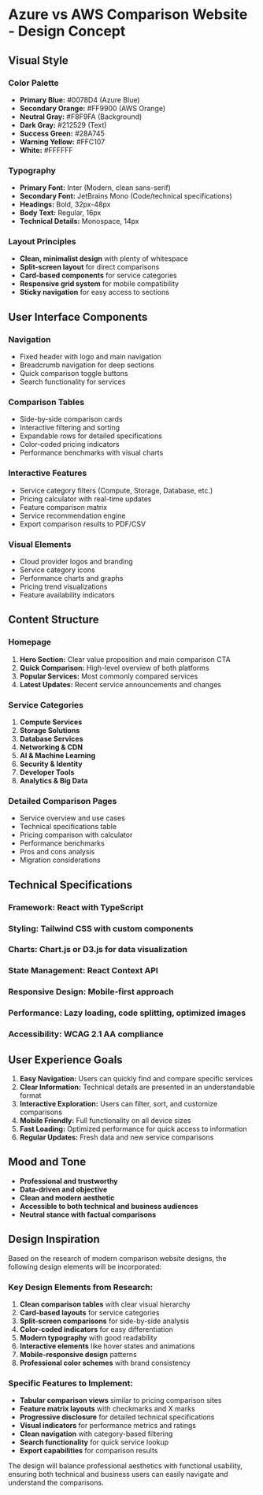 # Azure vs AWS Comparison Website - Design Concept

## Visual Style

### Color Palette
- **Primary Blue:** #0078D4 (Azure Blue)
- **Secondary Orange:** #FF9900 (AWS Orange)
- **Neutral Gray:** #F8F9FA (Background)
- **Dark Gray:** #212529 (Text)
- **Success Green:** #28A745
- **Warning Yellow:** #FFC107
- **White:** #FFFFFF

### Typography
- **Primary Font:** Inter (Modern, clean sans-serif)
- **Secondary Font:** JetBrains Mono (Code/technical specifications)
- **Headings:** Bold, 32px-48px
- **Body Text:** Regular, 16px
- **Technical Details:** Monospace, 14px

### Layout Principles
- **Clean, minimalist design** with plenty of whitespace
- **Split-screen layout** for direct comparisons
- **Card-based components** for service categories
- **Responsive grid system** for mobile compatibility
- **Sticky navigation** for easy access to sections

## User Interface Components

### Navigation
- Fixed header with logo and main navigation
- Breadcrumb navigation for deep sections
- Quick comparison toggle buttons
- Search functionality for services

### Comparison Tables
- Side-by-side comparison cards
- Interactive filtering and sorting
- Expandable rows for detailed specifications
- Color-coded pricing indicators
- Performance benchmarks with visual charts

### Interactive Features
- Service category filters (Compute, Storage, Database, etc.)
- Pricing calculator with real-time updates
- Feature comparison matrix
- Service recommendation engine
- Export comparison results to PDF/CSV

### Visual Elements
- Cloud provider logos and branding
- Service category icons
- Performance charts and graphs
- Pricing trend visualizations
- Feature availability indicators

## Content Structure

### Homepage
1. **Hero Section:** Clear value proposition and main comparison CTA
2. **Quick Comparison:** High-level overview of both platforms
3. **Popular Services:** Most commonly compared services
4. **Latest Updates:** Recent service announcements and changes

### Service Categories
1. **Compute Services**
2. **Storage Solutions**
3. **Database Services**
4. **Networking & CDN**
5. **AI & Machine Learning**
6. **Security & Identity**
7. **Developer Tools**
8. **Analytics & Big Data**

### Detailed Comparison Pages
- Service overview and use cases
- Technical specifications table
- Pricing comparison with calculator
- Performance benchmarks
- Pros and cons analysis
- Migration considerations

## Technical Specifications

### Framework: React with TypeScript
### Styling: Tailwind CSS with custom components
### Charts: Chart.js or D3.js for data visualization
### State Management: React Context API
### Responsive Design: Mobile-first approach
### Performance: Lazy loading, code splitting, optimized images
### Accessibility: WCAG 2.1 AA compliance

## User Experience Goals

1. **Easy Navigation:** Users can quickly find and compare specific services
2. **Clear Information:** Technical details are presented in an understandable format
3. **Interactive Exploration:** Users can filter, sort, and customize comparisons
4. **Mobile Friendly:** Full functionality on all device sizes
5. **Fast Loading:** Optimized performance for quick access to information
6. **Regular Updates:** Fresh data and new service comparisons

## Mood and Tone

- **Professional and trustworthy**
- **Data-driven and objective**
- **Clean and modern aesthetic**
- **Accessible to both technical and business audiences**
- **Neutral stance with factual comparisons**



## Design Inspiration

Based on the research of modern comparison website designs, the following design elements will be incorporated:

### Key Design Elements from Research:
1. **Clean comparison tables** with clear visual hierarchy
2. **Card-based layouts** for service categories
3. **Split-screen comparisons** for side-by-side analysis
4. **Color-coded indicators** for easy differentiation
5. **Modern typography** with good readability
6. **Interactive elements** like hover states and animations
7. **Mobile-responsive design** patterns
8. **Professional color schemes** with brand consistency

### Specific Features to Implement:
- **Tabular comparison views** similar to pricing comparison sites
- **Feature matrix layouts** with checkmarks and X marks
- **Progressive disclosure** for detailed technical specifications
- **Visual indicators** for performance metrics and ratings
- **Clean navigation** with category-based filtering
- **Search functionality** for quick service lookup
- **Export capabilities** for comparison results

The design will balance professional aesthetics with functional usability, ensuring both technical and business users can easily navigate and understand the comparisons.

